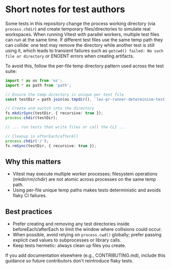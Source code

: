 Short notes for test authors
===========================

Some tests in this repository change the process working directory (via `process.chdir`) and create temporary files/directories to simulate real workspaces. When running Vitest with parallel workers, multiple test files can run at the same time. If different test files use the same temp path they can collide: one test may remove the directory while another test is still using it, which leads to transient failures such as `getcwd() failed: No such file or directory` or ENOENT errors when creating artifacts.

To avoid this, follow the per-file temp directory pattern used across the test suite:

```ts
import * as os from 'os';
import * as path from 'path';

// Ensure the temp directory is unique per test file
const testDir = path.join(os.tmpdir(), `lex-pr-runner-determinism-test-${path.basename(__filename)}`);

// Create and switch into the directory
fs.mkdirSync(testDir, { recursive: true });
process.chdir(testDir);

// ... run tests that write files or call the CLI ...

// Cleanup in afterEach/afterAll
process.chdir('/');
fs.rmSync(testDir, { recursive: true });
```

Why this matters
-----------------
- Vitest may execute multiple worker processes; filesystem operations (mkdir/rm/chdir) are not atomic across processes on the same temp path.
- Using per-file unique temp paths makes tests deterministic and avoids flaky CI failures.

Best practices
--------------
- Prefer creating and removing any test directories inside beforeEach/afterEach to limit the window where collisions could occur.
- When possible, avoid relying on `process.cwd()` globally; prefer passing explicit cwd values to subprocesses or library calls.
- Keep tests hermetic: always clean up files you create.

If you add documentation elsewhere (e.g., CONTRIBUTING.md), include this guidance so future contributors don't reintroduce flaky tests.
